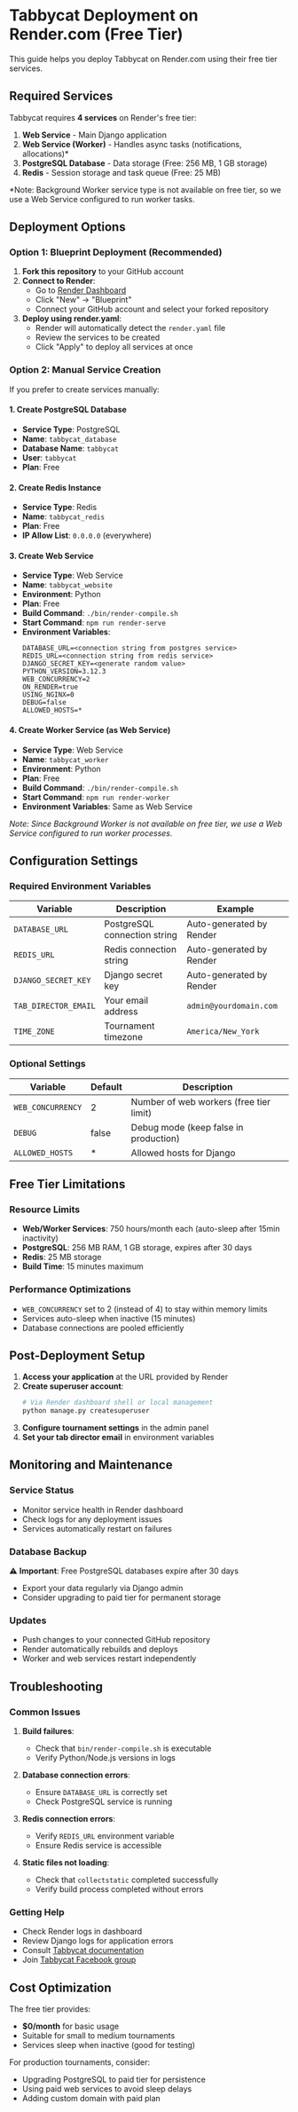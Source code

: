 # Tabbycat Deployment on Render.com (Free Tier)

This guide helps you deploy Tabbycat on Render.com using their free tier services.

## Required Services

Tabbycat requires **4 services** on Render's free tier:

1. **Web Service** - Main Django application
2. **Web Service (Worker)** - Handles async tasks (notifications, allocations)*
3. **PostgreSQL Database** - Data storage (Free: 256 MB, 1 GB storage)
4. **Redis** - Session storage and task queue (Free: 25 MB)

*Note: Background Worker service type is not available on free tier, so we use a Web Service configured to run worker tasks.

## Deployment Options

### Option 1: Blueprint Deployment (Recommended)

1. **Fork this repository** to your GitHub account
2. **Connect to Render**:
   - Go to [Render Dashboard](https://dashboard.render.com)
   - Click "New" → "Blueprint"
   - Connect your GitHub account and select your forked repository
3. **Deploy using render.yaml**:
   - Render will automatically detect the `render.yaml` file
   - Review the services to be created
   - Click "Apply" to deploy all services at once

### Option 2: Manual Service Creation

If you prefer to create services manually:

#### 1. Create PostgreSQL Database
- **Service Type**: PostgreSQL
- **Name**: `tabbycat_database` 
- **Database Name**: `tabbycat`
- **User**: `tabbycat`
- **Plan**: Free

#### 2. Create Redis Instance
- **Service Type**: Redis
- **Name**: `tabbycat_redis`
- **Plan**: Free
- **IP Allow List**: `0.0.0.0` (everywhere)

#### 3. Create Web Service
- **Service Type**: Web Service
- **Name**: `tabbycat_website`
- **Environment**: Python
- **Plan**: Free
- **Build Command**: `./bin/render-compile.sh`
- **Start Command**: `npm run render-serve`
- **Environment Variables**:
  ```
  DATABASE_URL=<connection string from postgres service>
  REDIS_URL=<connection string from redis service>
  DJANGO_SECRET_KEY=<generate random value>
  PYTHON_VERSION=3.12.3
  WEB_CONCURRENCY=2
  ON_RENDER=true
  USING_NGINX=0
  DEBUG=false
  ALLOWED_HOSTS=*
  ```

#### 4. Create Worker Service (as Web Service)
- **Service Type**: Web Service
- **Name**: `tabbycat_worker`
- **Environment**: Python
- **Plan**: Free
- **Build Command**: `./bin/render-compile.sh`
- **Start Command**: `npm run render-worker`
- **Environment Variables**: Same as Web Service

*Note: Since Background Worker is not available on free tier, we use a Web Service configured to run worker processes.*

## Configuration Settings

### Required Environment Variables

| Variable | Description | Example |
|----------|-------------|---------|
| `DATABASE_URL` | PostgreSQL connection string | Auto-generated by Render |
| `REDIS_URL` | Redis connection string | Auto-generated by Render |
| `DJANGO_SECRET_KEY` | Django secret key | Auto-generated by Render |
| `TAB_DIRECTOR_EMAIL` | Your email address | `admin@yourdomain.com` |
| `TIME_ZONE` | Tournament timezone | `America/New_York` |

### Optional Settings

| Variable | Default | Description |
|----------|---------|-------------|
| `WEB_CONCURRENCY` | 2 | Number of web workers (free tier limit) |
| `DEBUG` | false | Debug mode (keep false in production) |
| `ALLOWED_HOSTS` | * | Allowed hosts for Django |

## Free Tier Limitations

### Resource Limits
- **Web/Worker Services**: 750 hours/month each (auto-sleep after 15min inactivity)
- **PostgreSQL**: 256 MB RAM, 1 GB storage, expires after 30 days
- **Redis**: 25 MB storage
- **Build Time**: 15 minutes maximum

### Performance Optimizations
- `WEB_CONCURRENCY` set to 2 (instead of 4) to stay within memory limits
- Services auto-sleep when inactive (15 minutes)
- Database connections are pooled efficiently

## Post-Deployment Setup

1. **Access your application** at the URL provided by Render
2. **Create superuser account**:
   ```bash
   # Via Render dashboard shell or local management
   python manage.py createsuperuser
   ```
3. **Configure tournament settings** in the admin panel
4. **Set your tab director email** in environment variables

## Monitoring and Maintenance

### Service Status
- Monitor service health in Render dashboard
- Check logs for any deployment issues
- Services automatically restart on failures

### Database Backup
⚠️ **Important**: Free PostgreSQL databases expire after 30 days
- Export your data regularly via Django admin
- Consider upgrading to paid tier for permanent storage

### Updates
- Push changes to your connected GitHub repository
- Render automatically rebuilds and deploys
- Worker and web services restart independently

## Troubleshooting

### Common Issues

1. **Build failures**:
   - Check that `bin/render-compile.sh` is executable
   - Verify Python/Node.js versions in logs

2. **Database connection errors**:
   - Ensure `DATABASE_URL` is correctly set
   - Check PostgreSQL service is running

3. **Redis connection errors**:
   - Verify `REDIS_URL` environment variable
   - Ensure Redis service is accessible

4. **Static files not loading**:
   - Check that `collectstatic` completed successfully
   - Verify build process completed without errors

### Getting Help

- Check Render logs in dashboard
- Review Django logs for application errors
- Consult [Tabbycat documentation](https://tabbycat.readthedocs.io/)
- Join [Tabbycat Facebook group](https://www.facebook.com/groups/tabbycatsupport/)

## Cost Optimization

The free tier provides:
- **$0/month** for basic usage
- Suitable for small to medium tournaments
- Services sleep when inactive (good for testing)

For production tournaments, consider:
- Upgrading PostgreSQL to paid tier for persistence
- Using paid web services to avoid sleep delays
- Adding custom domain with paid plan